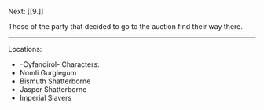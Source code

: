 Next: [[9.]]

Those of the party that decided to go to the auction find their way there.

---
Locations:
- -Cyfandirol-
Characters:
- Nomli Gurglegum
- Bismuth Shatterborne
- Jasper Shatterborne
- Imperial Slavers
